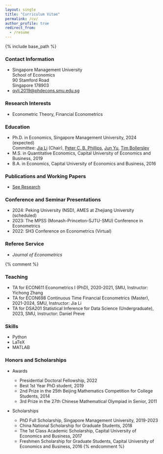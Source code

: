 ```yaml
---
layout: single
title: "Curriculum Vitae"
permalink: /cv/
author_profile: true
redirect_from:
  - /resume
---
```


{% include base_path %}

### Contact Information

* Singapore Management University   
  School of Economics   
  90 Stamford Road   
  Singapore 178903
* [qyli.2019@phdecons.smu.edu.sg](mailto:qyli.2019@phdecons.smu.edu.sg)  

### Research Interests

  * Econometric Theory, Financial Econometrics

### Education

* Ph.D. in Economics, Singapore Management University, 2024 (expected)  
  Committee: [Jia Li](https://sites.google.com/view/jiali/home) (Chair), [Peter C. B. Phillips](http://korora.econ.yale.edu/phillips/), [Jun Yu](https://fba.um.edu.mo/faculty/junyu/), [Tim Bollerslev](http://public.econ.duke.edu/~boller/)  
* M.S. in Quantitative Economics, Capital University of Economics and Business, 2019
* B.A. in Economics, Capital University of Economics and Business, 2016

### Publications and Working Papers

* [See Research](https://lqyjasonlee.github.io/research/)

### Conference and Seminar Presentations
  * 2024: Peking University (NSD), AMES at Zhejiang University (scheduled)
  * 2023: The MPSS (Monash-Princeton-SJTU-SMU) Conference in Econometrics
  * 2022: SH3 Conference on Econometrics (Virtual)

### Referee Service
  * *Journal of Econometrics*


{% comment %}   
### Teaching

  * TA for ECON611 Econometrics I (PhD), 2020-2021, SMU, Instructor: Yichong Zhang
  * TA for ECON698 Continuous Time Financial Econometrics (Master), 2021-2024, SMU, Instructor: Jia Li
  * TA for DSA201 Statistical Inference for Data Science (Undergraduate), 2023, SMU, Instructor: Daniel Preve
  
### Skills

* Python
* LaTeX
* MATLAB

### Honors and Scholarships

* Awards
  * Presidential Doctoral Fellowship, 2022
  * Best 1st Year PhD student, 2019
  * 2nd Prize in the 25th Beijing Mathematics Competition for College Students, 2014
  * 3rd Prize in the 27th Chinese Mathematical Olympiad in Senior, 2011

* Scholarships
  * PhD Full Scholarship, Singapore Management University, 2019-2023
  * China National Scholarship for Graduate Students, 2018
  * The 1st Class Academic Scholarship, Capital University of Economics and Business, 2017 
  * Freshmen Scholarship for Graduate Students, Capital University of Economics and Business, 2016
{% endcomment %}
